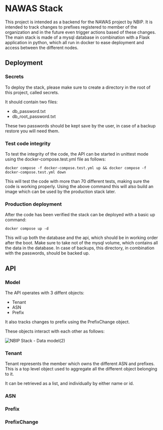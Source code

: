 # NAWAS Stack

This project is intended as a backend for the NAWAS project by NBIP. It is intended to track changes to prefixes registered to member of the organization and in the future even trigger actions based of these changes. 
The main stack is made of a mysql database in combination with a Flask application in python, which all run in docker to ease deployment and access between the different nodes.

## Deployment

### Secrets
To deploy the stack, please make sure to create a directory in the root of this project, called secrets. 

It should contain two files:
 - db_password.txt
 - db_root_password.txt

These two passwords should be kept save by the user, in case of a backup restore you will need them.

### Test code integrity
To test the integrity of the code, the API can be started in unittest mode using the docker-compose.test.yml file as follows:

``` docker compose -f docker-compose.test.yml up && docker compose -f docker-compose.test.yml down ```

This will test the code with more than 70 different tests, making sure the code is working properly. Using the above command this will also build an image which can be used by the production stack later.

### Production deployment
After the code has been verified the stack can be deployed with a basic up command:

```docker compose up -d```

This will up both the database and the api, which should be in working order after the boot. Make sure to take not of the mysql volume, which contains all the data in the database. In case of backups, this directory, in combination with the passwords, should be backed up.

## API

### Model

The API operates with 3 diffent objects:

  - Tenant
  - ASN
  - Prefix

It also tracks changes to prefix using the PrefixChange object.

These objects interact with each other as follows:

![NBIP Stack - Data model(2)](https://github.com/quanzacompute/nawas_backend/assets/171254481/d06ed732-adca-43f7-82a3-6f472d9f5372)

### Tenant
Tenant represents the member which owns the different ASN and prefixes. This is a top level object used to aggregate all the different object belonging to it.

It can be retrieved as a list, and individually by either name or id.

### ASN
### Prefix
### PrefixChange
